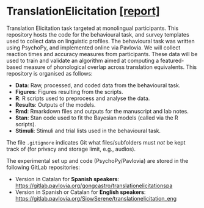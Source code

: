# TranslationElicitation [[report]](https://github.com/bilingual-project/translation-elicitation/blob/master/Rmd/report.md)

Translation Elicitation task targeted at monolingual participants. This repository hosts the code for the behavioural task, and survey templates used to collect data on linguistic profiles. The behavioural task was written using PsychoPy, and implemented online via Pavlovia. We will collect reaction times and accuracy measures from participants. These data will be used to train and validate an algorithm aimed at computing a featured-based measure of phonological overlap across translation equivalents. This repository is organised as follows:

* **Data**: Raw, processed, and coded data from the behavioural task.
* **Figures**: Figures resulting from the scripts.
* **R**: R scripts used to preprocess and analyse the data.
* **Results**: Outputs of the models.
* **Rmd**: Rmarkdown files and outputs for the manuscript and lab notes.
* **Stan**: Stan code used to fit the Bayesian models (called via the R scripts).
* **Stimuli**: Stimuli and trial lists used in the behavioural task.

The file `.gitignore` indicates Git what files/subfolders must *not* be kept track of (for privacy and storage limit, e.g., audios).

The experimental set up and code (PsychoPy/Pavlovia) are stored in the following GitLab repositories:

* Version in Catalan for **Spanish speakers**: https://gitlab.pavlovia.org/gongcastro/translationelicitationspa
* Version in Spanish or Catalan for **English speakers**: https://gitlab.pavlovia.org/SiowSerene/translationelicitation_eng 
